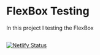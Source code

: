 # FlexBox Testing

In this project I testing the FlexBox

##

[![Netlify Status](https://api.netlify.com/api/v1/badges/c88cac74-7636-461e-b4bf-47a43477f69e/deploy-status)](https://app.netlify.com/sites/dino-flex-arthurfig/deploys)
